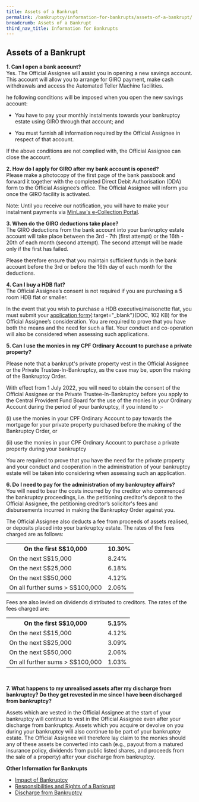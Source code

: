 ```yaml
---
title: Assets of a Bankrupt
permalink: /bankruptcy/information-for-bankrupts/assets-of-a-bankrupt/
breadcrumb: Assets of a Bankrupt
third_nav_title: Information for Bankrupts
---
```

Assets of a Bankrupt
---

**1. Can I open a bank account?**<br>
Yes. The Official Assignee will assist you in opening a new savings account. This account will allow you to arrange for GIRO payment, make cash withdrawals and access the Automated Teller Machine facilities.

he following conditions will be imposed when you open the new savings account:

* You have to pay your monthly instalments towards your bankruptcy estate using GIRO through that account; and

* You must furnish all information required by the Official Assignee in respect of that account.

If the above conditions are not complied with, the Official Assignee can close the account.<br>

**2. How do I apply for GIRO after my bank account is opened?**<br>
Please make a photocopy of the first page of the bank passbook and forward it together with the completed Direct Debit Authorisation (DDA) form to the Official Assignee’s office. The Official Assignee will inform you once the GIRO facility is activated.

Note: Until you receive our notification, you will have to make your instalment payments via [MinLaw's e-Collection Portal](https://go.gov.sg/ecp).<br>

**3. When do the GIRO deductions take place?**<br>
The GIRO deductions from the bank account into your bankruptcy estate account will take place between the 3rd - 7th (first attempt) or the 16th - 20th of each month (second attempt). The second attempt will be made only if the first has failed.

Please therefore ensure that you maintain sufficient funds in the bank account before the 3rd or before the 16th day of each month for the deductions.<br>

**4. Can I buy a HDB flat?**<br>
The Official Assignee’s consent is not required if you are purchasing a 5 room HDB flat or smaller.

In the event that you wish to purchase a HDB executive/maisonette flat, you must submit your [application form](/files/linkclick7ecb.doc){:target="_blank"}(DOC, 102 KB) for the Official Assignee’s consideration. You are required to prove that you have both the means and the need for such a flat. Your conduct and co-operation will also be considered when assessing such applications.<br>

**5. Can I use the monies in my CPF Ordinary Account to purchase a private property?**<br>

Please note that a bankrupt's private property vest in the Official Assignee or the Private Trustee-In-Bankruptcy, as the case may be, upon the making of the Bankruptcy Order.<br>

With effect from 1 July 2022, you will need to obtain the consent of the Official Assignee or the Private Trustee-In-Bankruptcy before you apply to the Central Provident Fund Board for the use of the monies in your Ordinary Account during the period of your bankruptcy, if you intend to :-<br>

(i) use the monies in your CPF Ordinary Account to pay towards the mortgage for your private property purchased before the making of the Bankruptcy Order, or<br>

(ii) use the monies in your CPF Ordinary Account to purchase a private property during your bankruptcy<br>

You are required to prove that you have the need for the private property and your conduct and cooperation in the administration of your bankruptcy estate will be taken into considering when assessing such an application.<br>

**6. Do I need to pay for the administration of my bankruptcy affairs?**<br>
You will need to bear the costs incurred by the creditor who commenced the bankruptcy proceedings, i.e. the petitioning creditor's deposit to the Official Assignee, the petitioning creditor’s solicitor's fees and disbursements incurred in making the Bankruptcy Order against you.<br>

The Official Assignee also deducts a fee from proceeds of assets realised, or deposits placed into your bankruptcy estate. The rates of the fees charged are as follows:
<table>
  
  <tr>
    <th>On the first S$10,000</th>
    <th>10.30%</th>
  </tr>
  <tr>
    <td>On the next S$15,000</td>
    <td>8.24%</td>
  </tr>
  <tr>
    <td>On the next S$25,000</td>
    <td>6.18%</td>
  </tr>
  <tr>
    <td>On the next S$50,000</td>
    <td>4.12%</td>
  </tr>
  <tr>
    <td>On all further sums > S$100,000</td>
    <td>2.06%</td>
  </tr>
</table>

Fees are also levied on dividends distributed to creditors. The rates of the fees charged are:

<table>
  <tr>
    <th>On the first S$10,000</th>
    <th>5.15%</th>
  </tr>
  <tr>
    <td>On the next S$15,000</td>
    <td>4.12%</td>
  </tr>
  <tr>
    <td>On the next S$25,000</td>
    <td>3.09%</td>
  </tr>
  <tr>
    <td>On the next S$50,000</td>
    <td>2.06%</td>
  </tr>
  <tr>
    <td>On all further sums > S$100,000</td>
    <td>1.03%</td>
  </tr>
</table><br>

**7. What happens to my unrealised assets after my discharge from bankruptcy? Do they get revested in me since I have been discharged from bankruptcy?** <br>

Assets which are vested in the Official Assignee at the start of your bankruptcy will continue to vest in the Official Assignee even after your discharge from bankruptcy. Assets which you acquire or devolve on you during your bankruptcy will also continue to be part of your bankruptcy estate. The Official Assignee will therefore lay claim to the monies should any of these assets be converted into cash (e.g., payout from a matured insurance policy, dividends from public listed shares, and proceeds from the sale of a property) after your discharge from bankruptcy.<br>

**Other Information for Bankrupts**<br>

<ul>
  <li><a href="/bankruptcy/information-for-bankrupts/impact-of-bankruptcy/">Impact of Bankruptcy</a></li>
  <li><a href="/bankruptcy/information-for-bankrupts/impact-of-bankruptcy/responsibilities-and-rights/">Responsibilities and Rights of a Bankrupt</a></li>
  <li><a href="/bankruptcy/information-for-bankrupts/discharge-from-bankruptcy/">Discharge from Bankruptcy</a></li>
</ul>